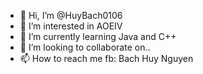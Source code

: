 - 👋 Hi, I’m @HuyBach0106
- 👀 I’m interested in AOEIV
- 🌱 I’m currently learning Java and C++
- 💞️ I’m looking to collaborate on..
- 📫 How to reach me fb: Bach Huy Nguyen
